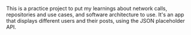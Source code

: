 This is a practice project to put my learnings about network calls, repositories and use cases, and software architecture to use. It's an app that displays different users and their posts, using the JSON placeholder API.
